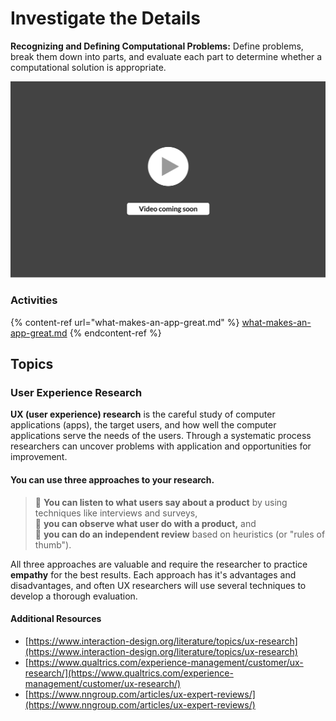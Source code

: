 # Investigate the Details

**Recognizing and Defining Computational Problems:** Define problems, break them down into parts, and evaluate each part to determine whether a computational solution is appropriate.

![](<../../.gitbook/assets/vidComing (3).png>)

### Activities

{% content-ref url="what-makes-an-app-great.md" %}
[what-makes-an-app-great.md](what-makes-an-app-great.md)
{% endcontent-ref %}

## Topics

### **User Experience Research**

**UX (user experience) research** is the careful study of computer applications (apps), the target users, and how well the computer applications serve the needs of the users. Through a systematic process researchers can uncover problems with application and opportunities for improvement.

#### You can use three approaches to your research.

> 💬  **You can listen to what users say about a product** by using techniques like interviews and surveys, \
> 👀  **you can observe what user do with a product,** and\
> 🤔  **you can do an independent review** based on heuristics (or "rules of thumb").&#x20;

All three approaches are valuable and require the researcher to practice **empathy** for the best results. Each approach has it's advantages and disadvantages, and often UX researchers will use several techniques to develop a thorough evaluation.

#### **Additional Resources**

* [https://www.interaction-design.org/literature/topics/ux-research](https://www.interaction-design.org/literature/topics/ux-research)
* [https://www.qualtrics.com/experience-management/customer/ux-research/](https://www.qualtrics.com/experience-management/customer/ux-research/)
* [https://www.nngroup.com/articles/ux-expert-reviews/](https://www.nngroup.com/articles/ux-expert-reviews/)
